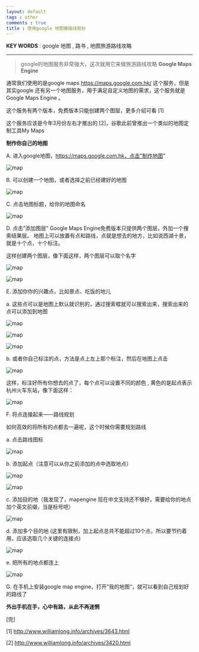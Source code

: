```yaml
---
layout: default
tags : other
comments : true
title : 使用google 地图做路线规划
---
```


**KEY WORDS** : google 地图 , 路书 , 地图旅游路线攻略

--------------------

> google的地图服务非常强大，这次就用它来做旅游路线攻略
**Google Maps Engine**

通常我们使用的是google maps https://maps.google.com.hk/ 这个服务，但是其实google
还有另一个地图服务，用于满足自定义地图的需求，这个服务就是 Google Maps Engine 。

这个服务有两个版本，免费版本只能创建两个图层，更多介绍可看 [1]

这个服务应该是今年3月份左右才推出的 [2]，谷歌此前曾推出一个类似的地图定制工具My Maps

**制作你自己的地图**

A. 进入google地图，https://maps.google.com.hk，点击"制作地图"

![map](https://lh5.googleusercontent.com/-7ZPeRPidpkI/Urax-R7GBfI/AAAAAAAACA4/dOoGbOLZMDI/w876-h265-no/a.png)

B. 可以创建一个地图，或者选择之前已经建好的地图

![map](https://lh3.googleusercontent.com/-JG4_zEnnxnA/Urax-dnFWvI/AAAAAAAACBA/TC6g-GC4_7k/w476-h525-no/b.png)

C. 点击地图标题，给你的地图命名

![map](https://lh6.googleusercontent.com/-InN0Xf_g_vg/Urax_KOA_XI/AAAAAAAACBE/lUUN5XJsHd4/w852-h371-no/d.png)

D. 点击”添加图层“
   Google Maps Engine免费版本只提供两个图层，外加一个搜索结果层。
   地图上可以放置有点和路线，点就是想去的地方，比如说西湖十景，就是十个点，十个标注。
   
   这样创建两个图层，像下面这样，两个图层可以取个名字

![map](https://lh3.googleusercontent.com/-Vgx6ck92y4k/Urax_kaHCZI/AAAAAAAACBc/64kPhP6vWfg/w698-h320-no/e.png)

![map](https://lh6.googleusercontent.com/-cjJ72SeUtww/Urax_jBeXPI/AAAAAAAACBQ/Fd64D5XHAAA/w827-h388-no/f.png)

E. 添加你你的兴趣点，比如景点、吃饭的地儿

   a. 这些点可以是地图上默认就识别的，通过搜索框就可以搜索出来，搜索出来的点可以添加到地图

![map](https://lh4.googleusercontent.com/-M3v5XNB2lp8/UrayAKTNfZI/AAAAAAAACBg/XCV1OC8f1XE/w949-h377-no/g.png)

![map](https://lh4.googleusercontent.com/-IDTOzdn_qyc/UrayA2qDcxI/AAAAAAAACBk/DMPGuQZOwig/w873-h404-no/h.png)
   
![map](https://lh5.googleusercontent.com/-pwuwp0n00Zw/UrayBpQQAMI/AAAAAAAACB8/arLWb3gBbHo/w795-h453-no/i.png)

   b. 或者你自己标注的点，方法是点上左上那个标注，然后在地图上点击

![map](https://lh3.googleusercontent.com/-JcG9SRYh6CA/UrayB3jHVZI/AAAAAAAACB4/3MUxig65qNo/w720-h444-no/k.png)
   
   这样，标注好所有你想去的点了，每个点可以设置不同的颜色 , 黄色的是起点表示杭州火车东站，像下面这样：

![map](https://lh6.googleusercontent.com/-ZDWw1zhzqyg/UrayD1dpX5I/AAAAAAAACCY/BKv0gsXk7nM/w978-h534-no/l.png)

F. 将点连接起来——路线规划

   如何高效的将所有的点都去一遍呢，这个时候你需要规划路线
   
   a. 点击路线图标

![map](https://lh5.googleusercontent.com/-KHCVlaoxC48/UrayDVO-TmI/AAAAAAAACCE/JZzvRd2zgXE/w558-h347-no/m.png)

   b. 添加起点（注意可以从你之前添加的点中选取地点）

![map](https://lh3.googleusercontent.com/-E1FLFYmSWCs/UrayD-PwYcI/AAAAAAAACCU/cScF9ITfJqg/w756-h572-no/n.png)

![map](https://lh5.googleusercontent.com/-Br_3BIEWKyE/UrayEWFmCOI/AAAAAAAACCc/9Gw4QzWw2D0/w499-h587-no/o.png)

   c. 添加目的地（我发现了，mapengine 现在中文支持还不够好，需要给你的地点加个英文前缀，当是标号吧）

![map](https://lh4.googleusercontent.com/-JZqhKVrw5qI/UrayFnqMQCI/AAAAAAAACCk/BHp3n4IB1QU/w578-h590-no/p.png)

   d. 添加多个目的地 (这里有限制，加上起点总共不能超过10个点，所以要节约着用，应该选取几个关键的连接点)

![map](https://lh6.googleusercontent.com/-Xgc3olmwtAc/UrayGVUvJCI/AAAAAAAACCw/k7IooNxJQLI/w873-h581-no/q.png)

   e. 把所有的地点都连上

![map](https://lh3.googleusercontent.com/-1sQVIPhQdFk/UrayGim0n3I/AAAAAAAACC0/LFPZvf6BrzU/w973-h592-no/r.png)

   

G. 在手机上安装google map engine，打开”我的地图“，就可以看到自己规划好的路线了

**外出手机在手，心中有路，从此不再迷惘**

[完]

[1] http://www.williamlong.info/archives/3643.html

[2] http://www.williamlong.info/archives/3420.html

